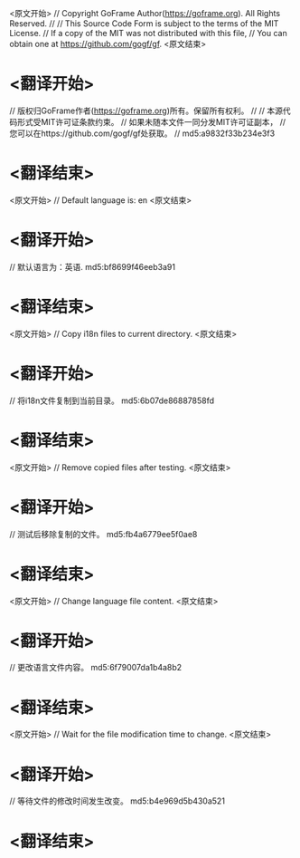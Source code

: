 
<原文开始>
// Copyright GoFrame Author(https://goframe.org). All Rights Reserved.
//
// This Source Code Form is subject to the terms of the MIT License.
// If a copy of the MIT was not distributed with this file,
// You can obtain one at https://github.com/gogf/gf.
<原文结束>

# <翻译开始>
// 版权归GoFrame作者(https://goframe.org)所有。保留所有权利。
//
// 本源代码形式受MIT许可证条款约束。
// 如果未随本文件一同分发MIT许可证副本，
// 您可以在https://github.com/gogf/gf处获取。
// md5:a9832f33b234e3f3
# <翻译结束>


<原文开始>
// Default language is: en
<原文结束>

# <翻译开始>
// 默认语言为：英语. md5:bf8699f46eeb3a91
# <翻译结束>


<原文开始>
// Copy i18n files to current directory.
<原文结束>

# <翻译开始>
// 将i18n文件复制到当前目录。 md5:6b07de86887858fd
# <翻译结束>


<原文开始>
// Remove copied files after testing.
<原文结束>

# <翻译开始>
// 测试后移除复制的文件。 md5:fb4a6779ee5f0ae8
# <翻译结束>


<原文开始>
// Change language file content.
<原文结束>

# <翻译开始>
// 更改语言文件内容。 md5:6f79007da1b4a8b2
# <翻译结束>


<原文开始>
// Wait for the file modification time to change.
<原文结束>

# <翻译开始>
// 等待文件的修改时间发生改变。 md5:b4e969d5b430a521
# <翻译结束>

